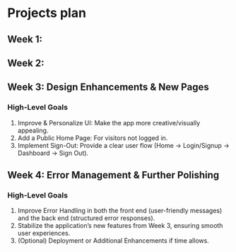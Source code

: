 # Projects plan

## Week 1:

## Week 2:


## Week 3: Design Enhancements & New Pages

### High-Level Goals
1. Improve & Personalize UI: Make the app more creative/visually appealing.
2. Add a Public Home Page: For visitors not logged in.
3. Implement Sign-Out: Provide a clear user flow (Home → Login/Signup → Dashboard → Sign Out).

## Week 4: Error Management & Further Polishing
### High-Level Goals
1. Improve Error Handling in both the front end (user-friendly messages) and the back end (structured error responses).
2. Stabilize the application’s new features from Week 3, ensuring smooth user experiences.
3. (Optional) Deployment or Additional Enhancements if time allows.
